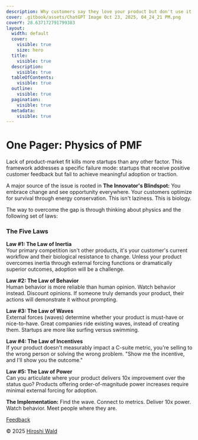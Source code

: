 ```yaml
---
description: Why customers say they love your product but don't use it.
cover: .gitbook/assets/ChatGPT Image Oct 23, 2025, 04_24_21 PM.png
coverY: 28.637172791799383
layout:
  width: default
  cover:
    visible: true
    size: hero
  title:
    visible: true
  description:
    visible: true
  tableOfContents:
    visible: true
  outline:
    visible: true
  pagination:
    visible: true
  metadata:
    visible: true
---
```


# One Pager: Physics of PMF

Lack of product-market fit kills more startups than any other factor. This framework addresses a specific failure mode: startups that receive positive customer feedback but fail to achieve meaningful adoption or traction.&#x20;

A major source of the issue is rooted in **The Innovator's Blindspot:** You embrace change and see opportunity everywhere. Your customers optimize for survival through energy conservation. This isn't laziness. This is biology.

The way to overcome the gap is through thinking about physics and the following set of laws:

### The Five Laws

**Law #1: The Law of Inertia**\
Your primary competition isn't other products, it's your customer's current workflow and their biological resistance to change. Unless your product overcomes inertia through external forcing functions or dramatically superior outcomes, adoption will be a challenge.

**Law #2: The Law of Behavior**\
Human behavior is more reliable than human opinion. Watch behavior instead. Discount opinions. If someone truly demands your product, their actions will demonstrate it without prompting.

**Law #3: The Law of Waves**\
External forces (waves) determine whether your product is must-have or nice-to-have. Great companies ride existing waves, instead of creating them. Startups are more like surfing versus swimming.

**Law #4: The Law of Incentives**\
If your product doesn't measurably impact a C-suite metric, you're selling to the wrong person or solving the wrong problem. "Show me the incentive, and I'll show you the outcome."

**Law #5: The Law of Power**\
Can you articulate where your product delivers 10x improvement over the status quo? Products offering order-of-magnitude power increases require minimal external forcing for adoption.

**The Implementation:** Find the wave. Connect to metrics. Deliver 10x power. Watch behavior. Meet people where they are.

[Feedback](https://forms.gle/YpfzMKBTSTjisAz97)

© 2025 [Hiroshi Wald](https://www.google.com/url?q=https://www.linkedin.com/in/hiroshiwald/\&sa=D\&source=editors\&ust=1761262015374424\&usg=AOvVaw3fOapmQrvsbIxMPzl-3rNN)
